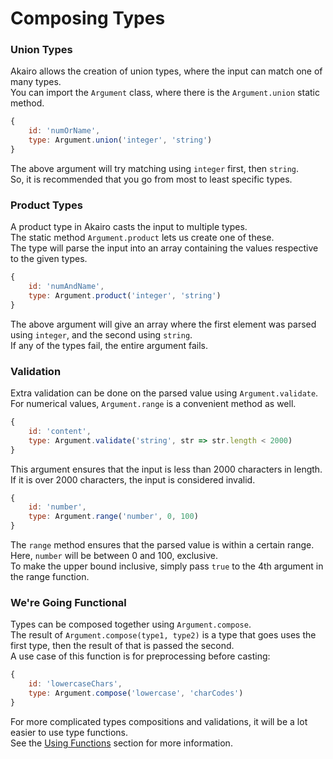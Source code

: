 # Composing Types

### Union Types

Akairo allows the creation of union types, where the input can match one of many types.  
You can import the `Argument` class, where there is the `Argument.union` static method.  

```js
{
    id: 'numOrName',
    type: Argument.union('integer', 'string')
}
```

The above argument will try matching using `integer` first, then `string`.  
So, it is recommended that you go from most to least specific types.  

### Product Types

A product type in Akairo casts the input to multiple types.  
The static method `Argument.product` lets us create one of these.  
The type will parse the input into an array containing the values respective to the given types.  

```js
{
    id: 'numAndName',
    type: Argument.product('integer', 'string')
}
```

The above argument will give an array where the first element was parsed using `integer`, and the second using `string`.  
If any of the types fail, the entire argument fails.  

### Validation

Extra validation can be done on the parsed value using `Argument.validate`.  
For numerical values, `Argument.range` is a convenient method as well.  

```js
{
    id: 'content',
    type: Argument.validate('string', str => str.length < 2000)
}
```

This argument ensures that the input is less than 2000 characters in length.  
If it is over 2000 characters, the input is considered invalid.  

```js
{
    id: 'number',
    type: Argument.range('number', 0, 100)
}
```

The `range` method ensures that the parsed value is within a certain range.  
Here, `number` will be between 0 and 100, exclusive.  
To make the upper bound inclusive, simply pass `true` to the 4th argument in the range function.  

### We're Going Functional

Types can be composed together using `Argument.compose`.  
The result of `Argument.compose(type1, type2)` is a type that goes uses the first type, then the result of that is passed the second.  
A use case of this function is for preprocessing before casting:  

```js
{
    id: 'lowercaseChars',
    type: Argument.compose('lowercase', 'charCodes')
}
```

For more complicated types compositions and validations, it will be a lot easier to use type functions.  
See the [Using Functions](./functions.md) section for more information.  
